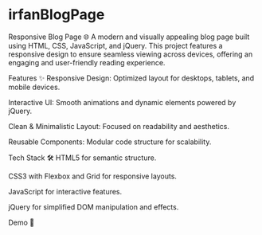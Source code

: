 # irfanBlogPage
Responsive Blog Page 🌐
A modern and visually appealing blog page built using HTML, CSS, JavaScript, and jQuery. This project features a responsive design to ensure seamless viewing across devices, offering an engaging and user-friendly reading experience.

Features ✨
Responsive Design: Optimized layout for desktops, tablets, and mobile devices.

Interactive UI: Smooth animations and dynamic elements powered by jQuery.

Clean & Minimalistic Layout: Focused on readability and aesthetics.

Reusable Components: Modular code structure for scalability.

Tech Stack 🛠️
HTML5 for semantic structure.

CSS3 with Flexbox and Grid for responsive layouts.

JavaScript for interactive features.

jQuery for simplified DOM manipulation and effects.

Demo 🚀

